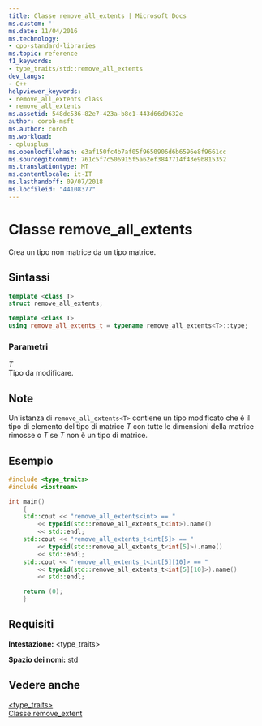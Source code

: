 ```yaml
---
title: Classe remove_all_extents | Microsoft Docs
ms.custom: ''
ms.date: 11/04/2016
ms.technology:
- cpp-standard-libraries
ms.topic: reference
f1_keywords:
- type_traits/std::remove_all_extents
dev_langs:
- C++
helpviewer_keywords:
- remove_all_extents class
- remove_all_extents
ms.assetid: 548dc536-82e7-423a-b8c1-443d66d9632e
author: corob-msft
ms.author: corob
ms.workload:
- cplusplus
ms.openlocfilehash: e3af150fc4b7af05f9650906d6b6596e8f9661cc
ms.sourcegitcommit: 761c5f7c506915f5a62ef3847714f43e9b815352
ms.translationtype: MT
ms.contentlocale: it-IT
ms.lasthandoff: 09/07/2018
ms.locfileid: "44108377"
---
```

# <a name="removeallextents-class"></a>Classe remove_all_extents

Crea un tipo non matrice da un tipo matrice.

## <a name="syntax"></a>Sintassi

```cpp
template <class T>
struct remove_all_extents;

template <class T>
using remove_all_extents_t = typename remove_all_extents<T>::type;
```

### <a name="parameters"></a>Parametri

*T*<br/>
Tipo da modificare.

## <a name="remarks"></a>Note

Un'istanza di `remove_all_extents<T>` contiene un tipo modificato che è il tipo di elemento del tipo di matrice *T* con tutte le dimensioni della matrice rimosse o *T* se *T* non è un tipo di matrice.

## <a name="example"></a>Esempio

```cpp
#include <type_traits>
#include <iostream>

int main()
    {
    std::cout << "remove_all_extents<int> == "
        << typeid(std::remove_all_extents_t<int>).name()
        << std::endl;
    std::cout << "remove_all_extents_t<int[5]> == "
        << typeid(std::remove_all_extents_t<int[5]>).name()
        << std::endl;
    std::cout << "remove_all_extents_t<int[5][10]> == "
        << typeid(std::remove_all_extents_t<int[5][10]>).name()
        << std::endl;

    return (0);
    }
```

## <a name="requirements"></a>Requisiti

**Intestazione:** \<type_traits>

**Spazio dei nomi:** std

## <a name="see-also"></a>Vedere anche

[<type_traits>](../standard-library/type-traits.md)<br/>
[Classe remove_extent](../standard-library/remove-extent-class.md)<br/>
